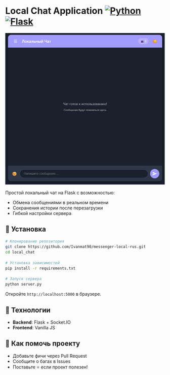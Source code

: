 # Local Chat Application [![Python](https://img.shields.io/badge/Python-3.8%2B-blue)](https://python.org) [![Flask](https://img.shields.io/badge/Flask-2.0%2B-lightgrey)](https://flask.palletsprojects.com/)

![Chat Preview](preview.png) <!-- Добавьте скриншот интерфейса -->

Простой локальный чат на Flask с возможностью:
- Обмена сообщениями в реальном времени
- Сохранения истории после перезагрузки
- Гибкой настройки сервера

## 🚀 Установка
```bash
# Клонирование репозитория
git clone https://github.com/Ivanmat90/messenger-local-rus.git
cd local_chat

# Установка зависимостей
pip install -r requirements.txt

# Запуск сервера
python server.py
```
Откройте `http://localhost:5000` в браузере.

## 🔧 Технологии
- **Backend**: Flask + Socket.IO
- **Frontend**: Vanilla JS
  
## 🤝 Как помочь проекту
- Добавьте фичи через Pull Request
- Сообщите о багах в Issues
- Поставьте ⭐ если проект полезен!
